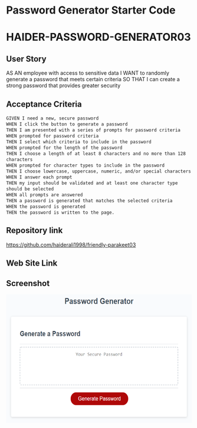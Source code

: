 # Password Generator Starter Code
# HAIDER-PASSWORD-GENERATOR03



## User Story

AS AN employee with access to sensitive data
I WANT to randomly generate a password that meets certain criteria
SO THAT I can create a strong password that provides greater security

## Acceptance Criteria

    GIVEN I need a new, secure password
    WHEN I click the button to generate a password
    THEN I am presented with a series of prompts for password criteria
    WHEN prompted for password criteria
    THEN I select which criteria to include in the password
    WHEN prompted for the length of the password
    THEN I choose a length of at least 8 characters and no more than 128 characters
    WHEN prompted for character types to include in the password
    THEN I choose lowercase, uppercase, numeric, and/or special characters
    WHEN I answer each prompt
    THEN my input should be validated and at least one character type should be selected
    WHEN all prompts are answered
    THEN a password is generated that matches the selected criteria
    WHEN the password is generated
    THEN the password is written to the page.


## Repository link

https://github.com/haiderali1998/friendly-parakeet03


## Web Site Link


## Screenshot
<section>
    <img alt="screenshot" src="./assets/images/screenshot.png" width=550px height=350px>
</section>

